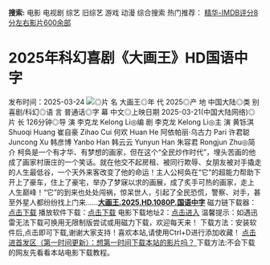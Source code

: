 **搜索:** 电影 电视剧 综艺 旧综艺 游戏 动漫 综合搜索 热门推荐： [精华-IMDB评分8分左右影片600余部](https://www.dytt8.com/html/gndy/jddy/20160320/50510.html)
# 2025年科幻喜剧《大画王》HD国语中字
发布时间：2025-03-24 
![](https://img9.doubanio.com/view/photo/l_ratio_poster/public/p2919602399.jpg)◎片 名 大画王◎年 代 2025◎产 地 中国大陆◎类 别 喜剧/科幻◎语 言 普通话◎字 幕 中文◎上映日期 2025-03-21(中国大陆网络)◎片 长 126分钟◎导 演 李克龙 Kelong Li◎编 剧 李克龙 Kelong Li◎主 演 黄铄淇 Shuoqi Huang 崔自豪 Zihao Cui 何欢 Huan He 阿依帕丽·乌古力 Pari 许君聪 Juncong Xu 韩彦博 Yanbo Han 韩云云 Yunyun Han 朱容君 Rongjun Zhu◎简 介 柯奂是一个有才华、有梦想的画家，但在这个“全民炒作时代”，埋头苦画的他成了画家村唐庄的一个笑话。就在他交不起房租、被同行欺辱、女朋友被对手撬走 的人生最低谷，一个天外来客改变了他的命运！主人公柯奂在“它”的超能力帮助下开上了豪车，住上了豪宅，举办了梦寐以求的画展，成了炙手可热的画家，走上 人生巅峰！“它”的到来也处处闯祸，惊呆世人，引起了全民恐慌，警察、对手，甚至外星人都纷纷找上门来……[**大画王.2025.HD.1080P.国语中字**](magnet:?xt=urn:btih:fbcca5cebf90a2dff7d32c30579ec75f46046f7b&dn=%e9%98%b3%e5%85%89%e7%94%b5%e5%bd%b1dygod.org.%e5%a4%a7%e7%94%bb%e7%8e%8b.2025.HD.1080P.%e5%9b%bd%e8%af%ad%e4%b8%ad%e5%ad%97.mp4&tr=udp%3a%2f%2ftracker.opentrackr.org%3a1337%2fannounce&tr=udp%3a%2f%2fexodus.desync.com%3a6969%2fannounce) 磁力链下载器：[点击下载](https://dygod.org/js/bt.htm "qBittorrent") 播放软件下载：[点击下载](https://dygod.org/js/player.htm "PotPlayer") 电影下载地址2：[点击进入](https://dygod.org/ "阳光电影") 温馨提示：如遇迅雷无法下载可换用无限制版尝试或用磁力下载，欢迎每天来！  下载方法：安装软件后,点击即可下载,谢谢大家支持！喜欢本站,请使用Ctrl+D进行添加收藏！ [点击进首发区（第一时间更新）：想第一时间下载本站的影片吗？ ](https://www.ygdy8.net/)下载方法:不会下载的网友先看看本站电影下载教程。